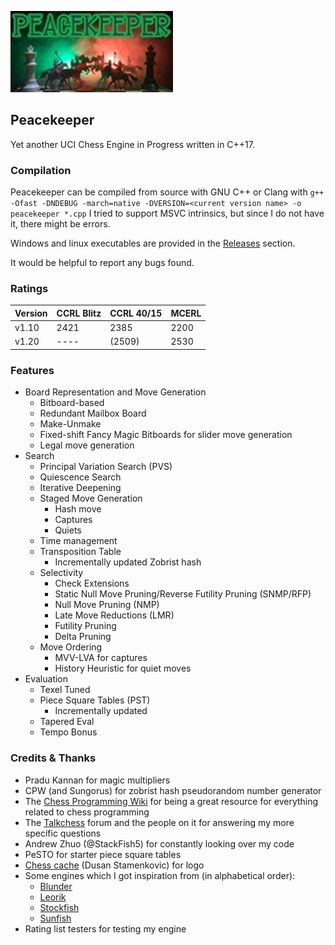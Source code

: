 ![Logo](peacekeeper-large.jpg)

## Peacekeeper

Yet another UCI Chess Engine in Progress written in C++17.

### Compilation

Peacekeeper can be compiled from source with GNU C++ or Clang with `g++ -Ofast -DNDEBUG -march=native -DVERSION=<current version name> -o peacekeeper *.cpp`
I tried to support MSVC intrinsics, but since I do not have it, there might be errors.

Windows and linux executables are provided in the [Releases](https://github.com/Sazgr/peacekeeper/releases) section.

It would be helpful to report any bugs found.

### Ratings

Version | CCRL Blitz | CCRL 40/15 | MCERL
--------|------------|------------|------
v1.10   | 2421       | 2385       | 2200
v1.20   | ----       | (2509)     | 2530

### Features

- Board Representation and Move Generation
    - Bitboard-based
    - Redundant Mailbox Board
    - Make-Unmake
    - Fixed-shift Fancy Magic Bitboards for slider move generation
    - Legal move generation
- Search
    - Principal Variation Search (PVS)
    - Quiescence Search
    - Iterative Deepening
    - Staged Move Generation
        - Hash move
        - Captures
        - Quiets
    - Time management
    - Transposition Table
        - Incrementally updated Zobrist hash
    - Selectivity
        - Check Extensions
        - Static Null Move Pruning/Reverse Futility Pruning (SNMP/RFP)
        - Null Move Pruning (NMP)
        - Late Move Reductions (LMR)
        - Futility Pruning
        - Delta Pruning
    - Move Ordering
        - MVV-LVA for captures
        - History Heuristic for quiet moves
- Evaluation
    - Texel Tuned
    - Piece Square Tables (PST)
        - Incrementally updated
    - Tapered Eval
    - Tempo Bonus

### Credits & Thanks

- Pradu Kannan for magic multipliers
- CPW (and Sungorus) for zobrist hash pseudorandom number generator
- The [Chess Programming Wiki](https://www.chessprogramming.org) for being a great resource for everything related to chess programming
- The [Talkchess](https://talkchess.com) forum and the people on it for answering my more specific questions
- Andrew Zhuo (@StackFish5) for constantly looking over my code
- PeSTO for starter piece square tables
- [Chess cache](https://www.chesscache.com/ChessEngines.html) (Dusan Stamenkovic) for logo
- Some engines which I got inspiration from (in alphabetical order):
    - [Blunder](https://github.com/algerbrex/blunder)
    - [Leorik](https://github.com/lithander/Leorik)
    - [Stockfish](https://github.com/official-stockfish/Stockfish)
    - [Sunfish](https://github.com/thomasahle/sunfish)
- Rating list testers for testing my engine
